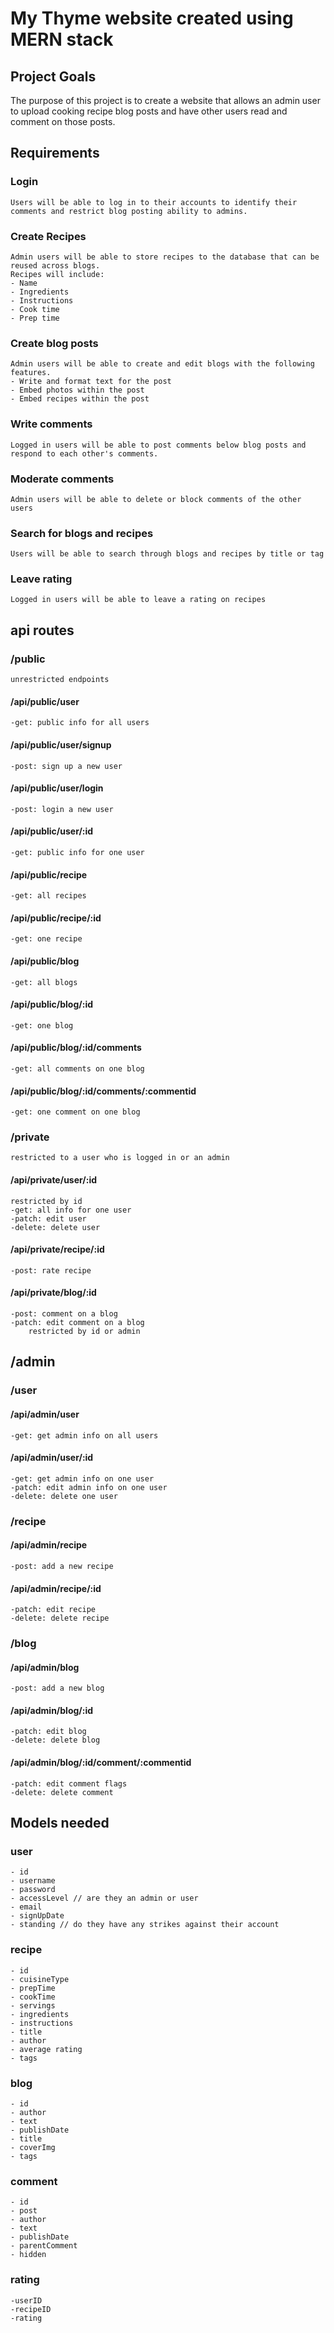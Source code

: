 # My Thyme website created using MERN stack

## Project Goals

The purpose of this project is to create a website that allows an admin user to upload cooking recipe blog posts and have other users read and comment on those posts.

## Requirements

### Login

    Users will be able to log in to their accounts to identify their comments and restrict blog posting ability to admins.

### Create Recipes

    Admin users will be able to store recipes to the database that can be reused across blogs.
    Recipes will include:
    - Name
    - Ingredients
    - Instructions
    - Cook time
    - Prep time

### Create blog posts

    Admin users will be able to create and edit blogs with the following features.
    - Write and format text for the post
    - Embed photos within the post
    - Embed recipes within the post

### Write comments

    Logged in users will be able to post comments below blog posts and respond to each other's comments.

### Moderate comments

    Admin users will be able to delete or block comments of the other users

### Search for blogs and recipes

    Users will be able to search through blogs and recipes by title or tag

### Leave rating

    Logged in users will be able to leave a rating on recipes

## api routes

### /public

    unrestricted endpoints

#### /api/public/user

    -get: public info for all users

#### /api/public/user/signup

    -post: sign up a new user

#### /api/public/user/login

    -post: login a new user

#### /api/public/user/:id

    -get: public info for one user

#### /api/public/recipe

    -get: all recipes

#### /api/public/recipe/:id

    -get: one recipe

#### /api/public/blog

    -get: all blogs

#### /api/public/blog/:id

    -get: one blog

#### /api/public/blog/:id/comments

    -get: all comments on one blog

#### /api/public/blog/:id/comments/:commentid

    -get: one comment on one blog

### /private

    restricted to a user who is logged in or an admin

#### /api/private/user/:id

    restricted by id
    -get: all info for one user
    -patch: edit user
    -delete: delete user

#### /api/private/recipe/:id

    -post: rate recipe

#### /api/private/blog/:id

    -post: comment on a blog
    -patch: edit comment on a blog
        restricted by id or admin

## /admin

### /user

#### /api/admin/user

    -get: get admin info on all users

#### /api/admin/user/:id

    -get: get admin info on one user
    -patch: edit admin info on one user
    -delete: delete one user

### /recipe

#### /api/admin/recipe

    -post: add a new recipe

#### /api/admin/recipe/:id

    -patch: edit recipe
    -delete: delete recipe

### /blog

#### /api/admin/blog

    -post: add a new blog

#### /api/admin/blog/:id

    -patch: edit blog
    -delete: delete blog

#### /api/admin/blog/:id/comment/:commentid

    -patch: edit comment flags
    -delete: delete comment

## Models needed

### user

    - id
    - username
    - password
    - accessLevel // are they an admin or user
    - email
    - signUpDate
    - standing // do they have any strikes against their account

### recipe

    - id
    - cuisineType
    - prepTime
    - cookTime
    - servings
    - ingredients
    - instructions
    - title
    - author
    - average rating
    - tags

### blog

    - id
    - author
    - text
    - publishDate
    - title
    - coverImg
    - tags

### comment

    - id
    - post
    - author
    - text
    - publishDate
    - parentComment
    - hidden

### rating

    -userID
    -recipeID
    -rating
